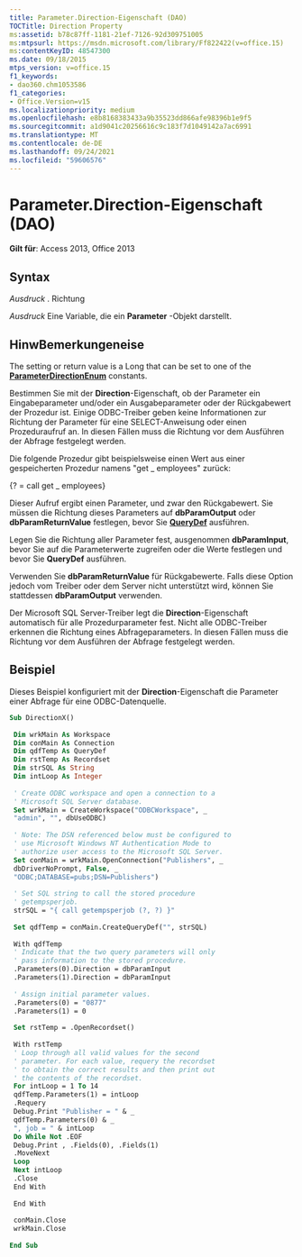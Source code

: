 ```yaml
---
title: Parameter.Direction-Eigenschaft (DAO)
TOCTitle: Direction Property
ms:assetid: b78c87ff-1181-21ef-7126-92d309751005
ms:mtpsurl: https://msdn.microsoft.com/library/Ff822422(v=office.15)
ms:contentKeyID: 48547300
ms.date: 09/18/2015
mtps_version: v=office.15
f1_keywords:
- dao360.chm1053586
f1_categories:
- Office.Version=v15
ms.localizationpriority: medium
ms.openlocfilehash: e8b8168383433a9b35523dd866afe98396b1e9f5
ms.sourcegitcommit: a1d9041c20256616c9c183f7d1049142a7ac6991
ms.translationtype: MT
ms.contentlocale: de-DE
ms.lasthandoff: 09/24/2021
ms.locfileid: "59606576"
---
```

# <a name="parameterdirection-property-dao"></a>Parameter.Direction-Eigenschaft (DAO)


**Gilt für**: Access 2013, Office 2013


## <a name="syntax"></a>Syntax

*Ausdruck* . Richtung

*Ausdruck* Eine Variable, die ein **Parameter** -Objekt darstellt.

## <a name="remarks"></a>HinwBemerkungeneise

The setting or return value is a Long that can be set to one of the **[ParameterDirectionEnum](parameterdirectionenum-enumeration-dao.md)** constants.

Bestimmen Sie mit der **Direction**-Eigenschaft, ob der Parameter ein Eingabeparameter und/oder ein Ausgabeparameter oder der Rückgabewert der Prozedur ist. Einige ODBC-Treiber geben keine Informationen zur Richtung der Parameter für eine SELECT-Anweisung oder einen Prozeduraufruf an. In diesen Fällen muss die Richtung vor dem Ausführen der Abfrage festgelegt werden.

Die folgende Prozedur gibt beispielsweise einen Wert aus einer gespeicherten Prozedur namens "get \_ employees" zurück:

{? = call get \_ employees}

Dieser Aufruf ergibt einen Parameter, und zwar den Rückgabewert. Sie müssen die Richtung dieses Parameters auf **dbParamOutput** oder **dbParamReturnValue** festlegen, bevor Sie **[QueryDef](querydef-object-dao.md)** ausführen.

Legen Sie die Richtung aller Parameter fest, ausgenommen **dbParamInput**, bevor Sie auf die Parameterwerte zugreifen oder die Werte festlegen und bevor Sie **QueryDef** ausführen.

Verwenden Sie **dbParamReturnValue** für Rückgabewerte. Falls diese Option jedoch vom Treiber oder dem Server nicht unterstützt wird, können Sie stattdessen **dbParamOutput** verwenden.

Der Microsoft SQL Server-Treiber legt die **Direction**-Eigenschaft automatisch für alle Prozedurparameter fest. Nicht alle ODBC-Treiber erkennen die Richtung eines Abfrageparameters. In diesen Fällen muss die Richtung vor dem Ausführen der Abfrage festgelegt werden.

## <a name="example"></a>Beispiel

Dieses Beispiel konfiguriert mit der **Direction**-Eigenschaft die Parameter einer Abfrage für eine ODBC-Datenquelle.

```vb 
Sub DirectionX() 
 
 Dim wrkMain As Workspace 
 Dim conMain As Connection 
 Dim qdfTemp As QueryDef 
 Dim rstTemp As Recordset 
 Dim strSQL As String 
 Dim intLoop As Integer 
 
 ' Create ODBC workspace and open a connection to a 
 ' Microsoft SQL Server database. 
 Set wrkMain = CreateWorkspace("ODBCWorkspace", _ 
 "admin", "", dbUseODBC) 
 
 ' Note: The DSN referenced below must be configured to 
 ' use Microsoft Windows NT Authentication Mode to 
 ' authorize user access to the Microsoft SQL Server. 
 Set conMain = wrkMain.OpenConnection("Publishers", _ 
 dbDriverNoPrompt, False, _ 
 "ODBC;DATABASE=pubs;DSN=Publishers") 
 
 ' Set SQL string to call the stored procedure 
 ' getempsperjob. 
 strSQL = "{ call getempsperjob (?, ?) }" 
 
 Set qdfTemp = conMain.CreateQueryDef("", strSQL) 
 
 With qdfTemp 
 ' Indicate that the two query parameters will only 
 ' pass information to the stored procedure. 
 .Parameters(0).Direction = dbParamInput 
 .Parameters(1).Direction = dbParamInput 
 
 ' Assign initial parameter values. 
 .Parameters(0) = "0877" 
 .Parameters(1) = 0 
 
 Set rstTemp = .OpenRecordset() 
 
 With rstTemp 
 ' Loop through all valid values for the second 
 ' parameter. For each value, requery the recordset 
 ' to obtain the correct results and then print out 
 ' the contents of the recordset. 
 For intLoop = 1 To 14 
 qdfTemp.Parameters(1) = intLoop 
 .Requery 
 Debug.Print "Publisher = " & _ 
 qdfTemp.Parameters(0) & _ 
 ", job = " & intLoop 
 Do While Not .EOF 
 Debug.Print , .Fields(0), .Fields(1) 
 .MoveNext 
 Loop 
 Next intLoop 
 .Close 
 End With 
 
 End With 
 
 conMain.Close 
 wrkMain.Close 
 
End Sub 
 
```

